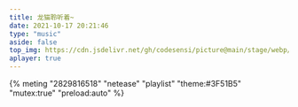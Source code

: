 ```yaml
---
title: 龙猫聆听着~
date: 2021-10-17 20:21:46
type: "music"
aside: false
top_img: https://cdn.jsdelivr.net/gh/codesensi/picture@main/stage/webp/banner.webp
aplayer: true
---
```


{% meting "2829816518" "netease" "playlist" "theme:#3F51B5" "mutex:true" "preload:auto" %}
